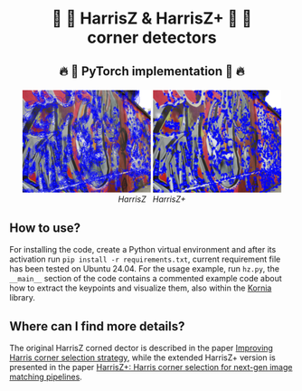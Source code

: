 <h1 align="center"> 🎯 📏 HarrisZ & HarrisZ+ ️📐 🎯  <br>  corner detectors <br> </h1>

<p align="center">
  <h2 align="center"><p>
    🔥 🐍 PyTorch implementation </a> 🐍 🔥
  </p></h2>
<div align="center"></div>

<p align="center">
    <img src="https://github.com/fb82/HarrisZ/blob/main/images/harrisz.jpg" alt="example" width=45%>
    <img src="https://github.com/fb82/HarrisZ/blob/main/images/harrisz_plus.jpg" alt="example" width=45%>
  <br>
    <em>HarrisZ &nbsp HarrisZ+</em>
</p>

## How to use?
For installing the code, create a Python virtual environment and after its activation run `pip install -r requirements.txt`, current requirement file has been tested on Ubuntu 24.04. For the usage example, run `hz.py`, the `__main__` section of the code contains a commented example code about how to extract the keypoints and visualize them, also within the [Kornia](https://github.com/kornia/kornia) library.

## Where can I find more details?
The original HarrisZ corned dector is described in the paper [Improving Harris corner selection strategy](https://www.researchgate.net/profile/Fabio-Bellavia/publication/224224925_Improving_Harris_corner_selection_strategy/links/0fcfd5148958305dfd000000/Improving-Harris-corner-selection-strategy.pdf), while the extended HarrisZ+ version is presented in the paper [HarrisZ+: Harris corner selection for next-gen image matching pipelines](https://arxiv.org/pdf/2109.12925).
